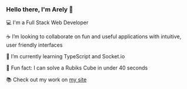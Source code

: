 ### Hello there, I'm Arely 👋

:computer: I'm a Full Stack Web Developer

:coffee: I’m looking to collaborate on fun and useful applications with intuitive, user friendly interfaces

🌱 I’m currently learning TypeScript and Socket.io

:space_invader: Fun fact: I can solve a Rubiks Cube in under 40 seconds

:books: Check out my work on [my site](https://a-riveragonzalez.github.io/portfolio/)


<!--
**a-riveragonzalez/a-riveragonzalez** is a ✨ _special_ ✨ repository because its `README.md` (this file) appears on your GitHub profile.

Here are some ideas to get you started:

- 🔭 I’m currently working on ...
- 🌱 I’m currently learning ...
- 👯 I’m looking to collaborate on ...
- 🤔 I’m looking for help with ...
- 💬 Ask me about ...
- 📫 How to reach me: ...
- 😄 Pronouns: ...
- ⚡ Fun fact: ...
-->
